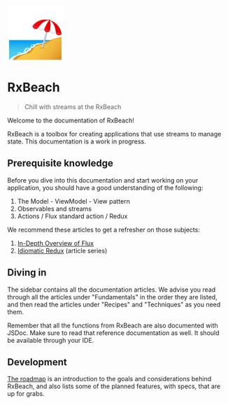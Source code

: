 ![Beach with umbrella](beach_with_umbrella.png)

# RxBeach
> Chill with streams at the RxBeach

Welcome to the documentation of RxBeach!

RxBeach is a toolbox for creating applications that use streams to manage
state. This documentation is a work in progress.

## Prerequisite knowledge

Before you dive into this documentation and start working on your application,
you should have a good understanding of the following:

1. The Model - ViewModel - View pattern
2. Observables and streams
3. Actions / Flux standard action / Redux

We recommend these articles to get a refresher on those subjects:

1. [In-Depth Overview of Flux](https://facebook.github.io/flux/docs/in-depth-overview/)
2. [Idiomatic Redux](https://blog.isquaredsoftware.com/series/idiomatic-redux/)
   (article series)

## Diving in

The sidebar contains all the documentation articles. We advise you read through
all the articles under "Fundamentals" in the order they are listed, and then
read the articles under "Recipes" and "Techniques" as you need them.

Remember that all the functions from RxBeach are also documented with JSDoc.
Make sure to read that reference documentation as well. It should be available
through your IDE.

## Development

[The roadmap](roadmap.md) is an introduction to the goals and considerations
behind RxBeach, and also lists some of the planned features, with specs, that
are up for grabs.
